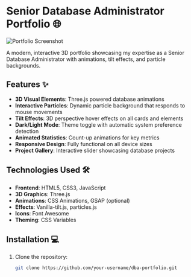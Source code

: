 # Senior Database Administrator Portfolio 🌐

![Portfolio Screenshot](./screenshot.png)

A modern, interactive 3D portfolio showcasing my expertise as a Senior Database Administrator with animations, tilt effects, and particle backgrounds.

## Features ✨

- **3D Visual Elements**: Three.js powered database animations
- **Interactive Particles**: Dynamic particle background that responds to mouse movements
- **Tilt Effects**: 3D perspective hover effects on all cards and elements
- **Dark/Light Mode**: Theme toggle with automatic system preference detection
- **Animated Statistics**: Count-up animations for key metrics
- **Responsive Design**: Fully functional on all device sizes
- **Project Gallery**: Interactive slider showcasing database projects

## Technologies Used 🛠️

- **Frontend**: HTML5, CSS3, JavaScript
- **3D Graphics**: Three.js
- **Animations**: CSS Animations, GSAP (optional)
- **Effects**: Vanilla-tilt.js, particles.js
- **Icons**: Font Awesome
- **Theming**: CSS Variables

## Installation 💻

1. Clone the repository:
   ```bash
   git clone https://github.com/your-username/dba-portfolio.git
